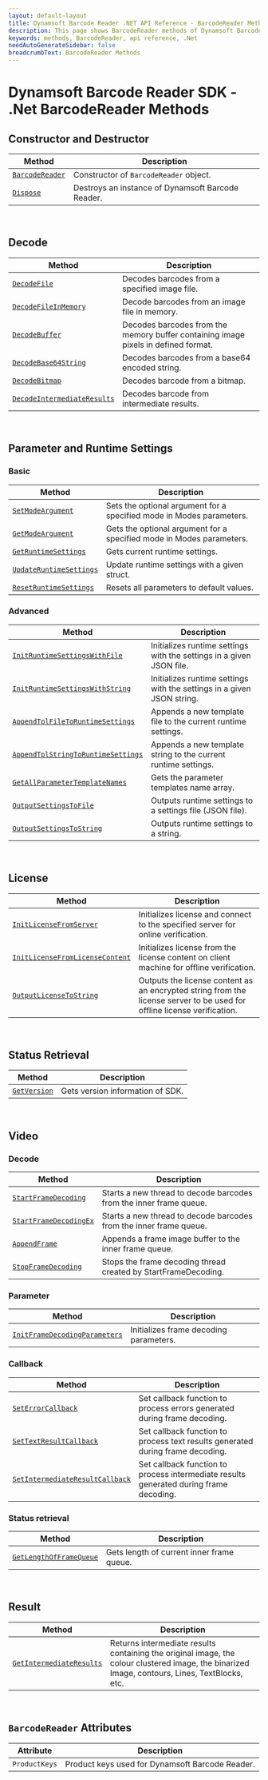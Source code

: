 ```yaml
---
layout: default-layout
title: Dynamsoft Barcode Reader .NET API Reference - BarcodeReader Methods
description: This page shows BarcodeReader methods of Dynamsoft Barcode Reader for .NET SDK.
keywords: methods, BarcodeReader, api reference, .Net
needAutoGenerateSidebar: false
breadcrumbText: BarcodeReader Methods
---
```


# Dynamsoft Barcode Reader SDK - .Net BarcodeReader Methods

## Constructor and Destructor
   
  | Method               | Description |
  |----------------------|-------------|
  | [`BarcodeReader`](constructor-and-destructor.md#barcodereader) | Constructor of `BarcodeReader` object.|
  | [`Dispose`](constructor-and-destructor.md#dispose) | Destroys an instance of Dynamsoft Barcode Reader. |
   
&nbsp; 
   
   
## Decode
   
  | Method               | Description |
  |----------------------|-------------|
  | [`DecodeFile`](decode.md#decodefile) | Decodes barcodes from a specified image file. |
  | [`DecodeFileInMemory`](decode.md#decodefileinmemory) | Decode barcodes from an image file in memory. |
  | [`DecodeBuffer`](decode.md#decodebuffer) | Decodes barcodes from the memory buffer containing image pixels in defined format. |
  | [`DecodeBase64String`](decode.md#decodebase64string) | Decodes barcodes from a base64 encoded string. |
  | [`DecodeBitmap`](decode.md#decodebitmap) | Decodes barcode from a bitmap. |
  | [`DecodeIntermediateResults`](decode.md#decodeintermediateresults) | Decodes barcode from intermediate results. |
  
   
&nbsp; 
   
   
   
## Parameter and Runtime Settings

### Basic
   
  | Method               | Description |
  |----------------------|-------------|
  | [`SetModeArgument`](parameter-and-runtime-settings-basic.md#setmodeargument) | Sets the optional argument for a specified mode in Modes parameters. |
  | [`GetModeArgument`](parameter-and-runtime-settings-basic.md#getmodeargument) | Gets the optional argument for a specified mode in Modes parameters.  |
  | [`GetRuntimeSettings`](parameter-and-runtime-settings-basic.md#getruntimesettings) | Gets current runtime settings. |
  | [`UpdateRuntimeSettings`](parameter-and-runtime-settings-basic.md#updateruntimesettings) | Update runtime settings with a given struct. |
  | [`ResetRuntimeSettings`](parameter-and-runtime-settings-basic.md#resetruntimesettings) | Resets all parameters to default values. |

### Advanced
  
  | Method               | Description |
  |----------------------|-------------|
  | [`InitRuntimeSettingsWithFile`](parameter-and-runtime-settings-advanced.md#initruntimesettingswithfile)  | Initializes runtime settings with the settings in a given JSON file. |
  | [`InitRuntimeSettingsWithString`](parameter-and-runtime-settings-advanced.md#initruntimesettingswithstring) | Initializes runtime settings with the settings in a given JSON string. |
  | [`AppendTplFileToRuntimeSettings`](parameter-and-runtime-settings-advanced.md#appendtplfiletoruntimesettings) | Appends a new template file to the current runtime settings. |
  | [`AppendTplStringToRuntimeSettings`](parameter-and-runtime-settings-advanced.md#appendtplstringtoruntimesettings) | Appends a new template string to the current runtime settings. |
  | [`GetAllParameterTemplateNames`](parameter-and-runtime-settings-advanced.md#getallparametertemplatenames) | Gets the parameter templates name array. |
  | [`OutputSettingsToFile`](parameter-and-runtime-settings-advanced.md#outputsettingstofile) | Outputs runtime settings to a settings file (JSON file). |
  | [`OutputSettingsToString`](parameter-and-runtime-settings-advanced.md#outputsettingstostring) | Outputs runtime settings to a string. |
   
      
&nbsp; 

   
## License
  
  | Method               | Description |
  |----------------------|-------------|
  | [`InitLicenseFromServer`](license.md#initlicensefromserver) | Initializes license and connect to the specified server for online verification. |
  | [`InitLicenseFromLicenseContent`](license.md#initlicensefromlicensecontent) | Initializes license from the license content on client machine for offline verification. |
  | [`OutputLicenseToString`](license.md#outputlicensetostring) | Outputs the license content as an encrypted string from the license server to be used for offline license verification.|
   
   
&nbsp; 
   
   
## Status Retrieval
   
  | Method               | Description |
  |----------------------|-------------|
  | [`GetVersion`](status-retrieval.md#getversion) | Gets version information of SDK. |
   
      
&nbsp; 

   
## Video

### Decode
    
   | Method               | Description |
   |----------------------|-------------|
   | [`StartFrameDecoding`](video.md#startframedecoding) | Starts a new thread to decode barcodes from the inner frame queue. |
   | [`StartFrameDecodingEx`](video.md#startframedecodingex) | Starts a new thread to decode barcodes from the inner frame queue. |
   | [`AppendFrame`](video.md#appendframe) | Appends a frame image buffer to the inner frame queue. |
   | [`StopFrameDecoding`](video.md#stopframedecoding) | Stops the frame decoding thread created by StartFrameDecoding. |

### Parameter
   
   | Method               | Description |
   |----------------------|-------------|
   | [`InitFrameDecodingParameters`](video.md#initframedecodingparameters) | Initializes frame decoding parameters. |


### Callback

   | Method               | Description |
   |----------------------|-------------|
   | [`SetErrorCallback`](video.md#seterrorcallback) | Set callback function to process errors generated during frame decoding. |
   | [`SetTextResultCallback`](video.md#settextresultcallback) | Set callback function to process text results generated during frame decoding. |
   | [`SetIntermediateResultCallback`](video.md#setintermediateresultcallback) | Set callback function to process intermediate results generated during frame decoding. |

### Status retrieval
   
   | Method               | Description |
   |----------------------|-------------|
   | [`GetLengthOfFrameQueue`](video.md#getlengthofframequeue) | Gets length of current inner frame queue. |
 
   
&nbsp; 


## Result

   | Method               | Description |
   |----------------------|-------------|
   | [`GetIntermediateResults`](result.md#getintermediateresults) | Returns intermediate results containing the original image, the colour clustered image, the binarized Image, contours, Lines, TextBlocks, etc.  |


&nbsp; 


## `BarcodeReader` Attributes
  
  | Attribute            | Description |
  |----------------------|-------------|
  | `ProductKeys`  | Product keys used for Dynamsoft Barcode Reader. |
  
   
&nbsp; 
